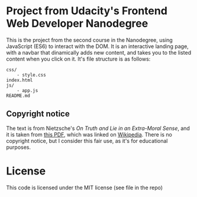 # Project from Udacity's Frontend Web Developer Nanodegree
This is the project from the second course in the Nanodegree, using JavaScript
(ES6) to interact with the DOM. It is an interactive landing page, with a
navbar that dinamically adds new content, and takes you to the listed content
when you click on it. It's file structure is as follows:

```
css/
    - style.css
index.html
js/
    - app.js
README.md
```

## Copyright notice
The text is from Nietzsche's _On Truth and Lie in an Extra-Moral Sense_, and it is
taken from [this PDF](https://jpcatholic.edu/NCUpdf/Nietzsche.pdf), which was
linked on [Wikipedia](https://en.wikipedia.org/wiki/On_Truth_and_Lies_in_a_Nonmoral_Sense).
There is no copyright notice, but I consider this fair use, as it's for
educational purposes.

# License
This code is licensed under the MIT license (see file in the repo)
